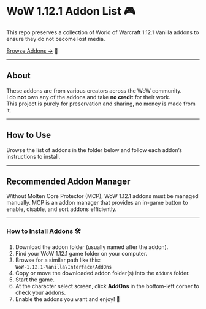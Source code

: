 # WoW 1.12.1 Addon List 🎮

This repo preserves a collection of World of Warcraft 1.12.1 Vanilla addons to ensure they do not become lost media.

[Browse Addons →](./Wow%201.12.1%20Addons%20(Click%20Here)) 🔗

---

## About

These addons are from various creators across the WoW community.  
I do **not** own any of the addons and take **no credit** for their work.  
This project is purely for preservation and sharing, no money is made from it.

---

## How to Use

Browse the list of addons in the folder below and follow each addon’s instructions to install.

---

## Recommended Addon Manager

Without Molten Core Protector (MCP), WoW 1.12.1 addons must be managed manually. MCP is an addon manager that provides an in-game button to enable, disable, and sort addons efficiently.


---

### How to Install Addons 🛠️

1. Download the addon folder (usually named after the addon).  
2. Find your WoW 1.12.1 game folder on your computer.  
3. Browse for a similar path like this:  
   `WoW-1.12.1-Vanilla\Interface\AddOns`  
4. Copy or move the downloaded addon folder(s) into the `AddOns` folder.  
5. Start the game.  
6. At the character select screen, click **AddOns** in the bottom-left corner to check your addons.  
7. Enable the addons you want and enjoy! 🎉
